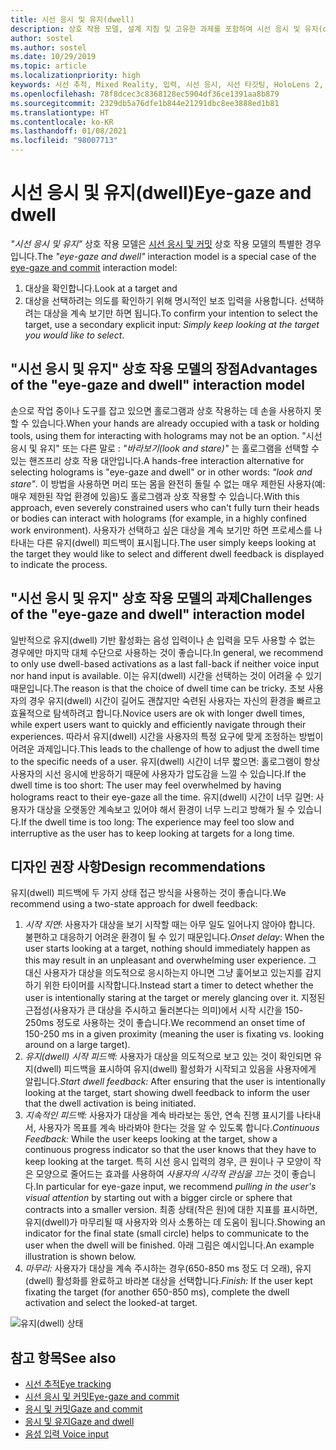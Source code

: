 ```yaml
---
title: 시선 응시 및 유지(dwell)
description: 상호 작용 모델, 설계 지침 및 고유한 과제를 포함하여 시선 응시 및 유지(dwell) 입력 모델에 대한 개요를 시작합니다.
author: sostel
ms.author: sostel
ms.date: 10/29/2019
ms.topic: article
ms.localizationpriority: high
keywords: 시선 추적, Mixed Reality, 입력, 시선 응시, 시선 타깃팅, HoloLens 2, 시선 기반 선택, 유지, 혼합 현실 헤드셋, windows mixed reality 헤드셋, 가상 현실 헤드셋, HoloLens, MRTK, Mixed Reality Toolkit, 디자인
ms.openlocfilehash: 78f8dcec3c8368128ec5904df36ce1391aa8b879
ms.sourcegitcommit: 2329db5a76dfe1b844e21291dbc8ee3888ed1b81
ms.translationtype: HT
ms.contentlocale: ko-KR
ms.lasthandoff: 01/08/2021
ms.locfileid: "98007713"
---
```

# <a name="eye-gaze-and-dwell"></a><span data-ttu-id="eaf05-104">시선 응시 및 유지(dwell)</span><span class="sxs-lookup"><span data-stu-id="eaf05-104">Eye-gaze and dwell</span></span>

<span data-ttu-id="eaf05-105">_"시선 응시 및 유지"_ 상호 작용 모델은 [시선 응시 및 커밋](gaze-and-commit.md) 상호 작용 모델의 특별한 경우입니다.</span><span class="sxs-lookup"><span data-stu-id="eaf05-105">The _"eye-gaze and dwell"_ interaction model is a special case of the [eye-gaze and commit](gaze-and-commit.md) interaction model:</span></span>
1. <span data-ttu-id="eaf05-106">대상을 확인합니다.</span><span class="sxs-lookup"><span data-stu-id="eaf05-106">Look at a target and</span></span> 
2. <span data-ttu-id="eaf05-107">대상을 선택하려는 의도를 확인하기 위해 명시적인 보조 입력을 사용합니다. 선택하려는 대상을 계속 보기만 하면 됩니다.</span><span class="sxs-lookup"><span data-stu-id="eaf05-107">To confirm your intention to select the target, use a secondary explicit input: _Simply keep looking at the target you would like to select_.</span></span>

## <a name="advantages-of-the-eye-gaze-and-dwell-interaction-model"></a><span data-ttu-id="eaf05-108">"시선 응시 및 유지" 상호 작용 모델의 장점</span><span class="sxs-lookup"><span data-stu-id="eaf05-108">Advantages of the "eye-gaze and dwell" interaction model</span></span> 

<span data-ttu-id="eaf05-109">손으로 작업 중이나 도구를 잡고 있으면 홀로그램과 상호 작용하는 데 손을 사용하지 못할 수 있습니다.</span><span class="sxs-lookup"><span data-stu-id="eaf05-109">When your hands are already occupied with a task or holding tools, using them for interacting with holograms may not be an option.</span></span>
<span data-ttu-id="eaf05-110">"시선 응시 및 유지" 또는 다른 말로 : _"바라보기(look and stare)"_ 는 홀로그램을 선택할 수 있는 핸즈프리 상호 작용 대안입니다.</span><span class="sxs-lookup"><span data-stu-id="eaf05-110">A hands-free interaction alternative for selecting holograms is "eye-gaze and dwell" or in other words: _"look and stare"_.</span></span> <span data-ttu-id="eaf05-111">이 방법을 사용하면 머리 또는 몸을 완전히 돌릴 수 없는 매우 제한된 사용자(예: 매우 제한된 작업 환경에 있음)도 홀로그램과 상호 작용할 수 있습니다.</span><span class="sxs-lookup"><span data-stu-id="eaf05-111">With this approach, even severely constrained users who can't fully turn their heads or bodies can interact with holograms (for example, in a highly confined work environment).</span></span>
<span data-ttu-id="eaf05-112">사용자가 선택하고 싶은 대상을 계속 보기만 하면 프로세스를 나타내는 다른 유지(dwell) 피드백이 표시됩니다.</span><span class="sxs-lookup"><span data-stu-id="eaf05-112">The user simply keeps looking at the target they would like to select and different dwell feedback is displayed to indicate the process.</span></span>

## <a name="challenges-of-the-eye-gaze-and-dwell-interaction-model"></a><span data-ttu-id="eaf05-113">"시선 응시 및 유지" 상호 작용 모델의 과제</span><span class="sxs-lookup"><span data-stu-id="eaf05-113">Challenges of the "eye-gaze and dwell" interaction model</span></span>

<span data-ttu-id="eaf05-114">일반적으로 유지(dwell) 기반 활성화는 음성 입력이나 손 입력을 모두 사용할 수 없는 경우에만 마지막 대체 수단으로 사용하는 것이 좋습니다.</span><span class="sxs-lookup"><span data-stu-id="eaf05-114">In general, we  recommend to only use dwell-based activations as a last fall-back if neither voice input nor hand input is available.</span></span> <span data-ttu-id="eaf05-115">이는 유지(dwell) 시간을 선택하는 것이 어려울 수 있기 때문입니다.</span><span class="sxs-lookup"><span data-stu-id="eaf05-115">The reason is that the choice of dwell time can be tricky.</span></span> <span data-ttu-id="eaf05-116">초보 사용자의 경우 유지(dwell) 시간이 길어도 괜찮지만 숙련된 사용자는 자신의 환경을 빠르고 효율적으로 탐색하려고 합니다.</span><span class="sxs-lookup"><span data-stu-id="eaf05-116">Novice users are ok with longer dwell times, while expert users want to quickly and efficiently navigate through their experiences.</span></span> <span data-ttu-id="eaf05-117">따라서 유지(dwell) 시간을 사용자의 특정 요구에 맞게 조정하는 방법이 어려운 과제입니다.</span><span class="sxs-lookup"><span data-stu-id="eaf05-117">This leads to the challenge of how to adjust the dwell time to the specific needs of a user.</span></span>
<span data-ttu-id="eaf05-118">유지(dwell) 시간이 너무 짧으면: 홀로그램이 항상 사용자의 시선 응시에 반응하기 때문에 사용자가 압도감을 느낄 수 있습니다.</span><span class="sxs-lookup"><span data-stu-id="eaf05-118">If the dwell time is too short: The user may feel overwhelmed by having holograms react to their eye-gaze all the time.</span></span> <span data-ttu-id="eaf05-119">유지(dwell) 시간이 너무 길면: 사용자가 대상을 오랫동안 계속보고 있어야 해서 환경이 너무 느리고 방해가 될 수 있습니다.</span><span class="sxs-lookup"><span data-stu-id="eaf05-119">If the dwell time is too long: The experience may feel too slow and interruptive as the user has to keep looking at targets for a long time.</span></span>

## <a name="design-recommendations"></a><span data-ttu-id="eaf05-120">디자인 권장 사항</span><span class="sxs-lookup"><span data-stu-id="eaf05-120">Design recommendations</span></span>

<span data-ttu-id="eaf05-121">유지(dwell) 피드백에 두 가지 상태 접근 방식을 사용하는 것이 좋습니다.</span><span class="sxs-lookup"><span data-stu-id="eaf05-121">We recommend using a two-state approach for dwell feedback:</span></span>
1. <span data-ttu-id="eaf05-122">*시작 지연*: 사용자가 대상을 보기 시작할 때는 아무 일도 일어나지 않아야 합니다. 불편하고 대응하기 어려운 환경이 될 수 있기 때문입니다.</span><span class="sxs-lookup"><span data-stu-id="eaf05-122">*Onset delay*: When the user starts looking at a target, nothing should immediately happen as this may result in an unpleasant and overwhelming user experience.</span></span> <span data-ttu-id="eaf05-123">그 대신 사용자가 대상을 의도적으로 응시하는지 아니면 그냥 훑어보고 있는지를 감지하기 위한 타이머를 시작합니다.</span><span class="sxs-lookup"><span data-stu-id="eaf05-123">Instead start a timer to detect whether the user is intentionally staring at the target or merely glancing over it.</span></span>
<span data-ttu-id="eaf05-124">지정된 근접성(사용자가 큰 대상을 주시하고 둘러본다는 의미)에서 시작 시간을 150-250ms 정도로 사용하는 것이 좋습니다.</span><span class="sxs-lookup"><span data-stu-id="eaf05-124">We recommend an onset time of 150-250 ms in a given proximity (meaning the user is fixating vs. looking around on a large target).</span></span>  
2. <span data-ttu-id="eaf05-125">*유지(dwell) 시작 피드백:* 사용자가 대상을 의도적으로 보고 있는 것이 확인되면 유지(dwell) 피드백을 표시하여 유지(dwell) 활성화가 시작되고 있음을 사용자에게 알립니다.</span><span class="sxs-lookup"><span data-stu-id="eaf05-125">*Start dwell feedback:* After ensuring that the user is intentionally looking at the target, start showing dwell feedback to inform the user that the dwell activation is being initiated.</span></span> 
3. <span data-ttu-id="eaf05-126">*지속적인 피드백:* 사용자가 대상을 계속 바라보는 동안, 연속 진행 표시기를 나타내서, 사용자가 목표를 계속 바라봐야 한다는 것을 알 수 있도록 합니다.</span><span class="sxs-lookup"><span data-stu-id="eaf05-126">*Continuous Feedback:* While the user keeps looking at the target, show a continuous progress indicator so that the user knows that they have to keep looking at the target.</span></span> <span data-ttu-id="eaf05-127">특히 시선 응시 입력의 경우, 큰 원이나 구 모양이 작은 모양으로 줄어드는 효과를 사용하여 _사용자의 시각적 관심을 끄는_ 것이 좋습니다.</span><span class="sxs-lookup"><span data-stu-id="eaf05-127">In particular for eye-gaze input, we recommend _pulling in the user's visual attention_ by starting out with a bigger circle or sphere that contracts into a smaller version.</span></span> <span data-ttu-id="eaf05-128">최종 상태(작은 원)에 대한 지표를 표시하면, 유지(dwell)가 마무리될 때 사용자와 의사 소통하는 데 도움이 됩니다.</span><span class="sxs-lookup"><span data-stu-id="eaf05-128">Showing an indicator for the final state (small circle) helps to communicate to the user when the dwell will be finished.</span></span> <span data-ttu-id="eaf05-129">아래 그림은 예시입니다.</span><span class="sxs-lookup"><span data-stu-id="eaf05-129">An example illustration is shown below.</span></span> 
4. <span data-ttu-id="eaf05-130">*마무리:* 사용자가 대상을 계속 주시하는 경우(650-850 ms 정도 더 오래), 유지(dwell) 활성화를 완료하고 바라본 대상을 선택합니다.</span><span class="sxs-lookup"><span data-stu-id="eaf05-130">*Finish:* If the user kept fixating the target (for another 650-850 ms), complete the dwell activation and select the looked-at target.</span></span>

![유지(dwell) 상태](images/eyes_dwellstate_recommendation.png)<br>

## <a name="see-also"></a><span data-ttu-id="eaf05-132">참고 항목</span><span class="sxs-lookup"><span data-stu-id="eaf05-132">See also</span></span>

* [<span data-ttu-id="eaf05-133">시선 추적</span><span class="sxs-lookup"><span data-stu-id="eaf05-133">Eye tracking</span></span>](eye-tracking.md)
* [<span data-ttu-id="eaf05-134">시선 응시 및 커밋</span><span class="sxs-lookup"><span data-stu-id="eaf05-134">Eye-gaze and commit</span></span>](gaze-and-commit-eyes.md)
* [<span data-ttu-id="eaf05-135">응시 및 커밋</span><span class="sxs-lookup"><span data-stu-id="eaf05-135">Gaze and commit</span></span>](gaze-and-commit.md)
* [<span data-ttu-id="eaf05-136">응시 및 유지</span><span class="sxs-lookup"><span data-stu-id="eaf05-136">Gaze and dwell</span></span>](gaze-and-dwell.md)
* [<span data-ttu-id="eaf05-137">음성 입력 </span><span class="sxs-lookup"><span data-stu-id="eaf05-137">Voice input</span></span>](../out-of-scope/voice-design.md)
